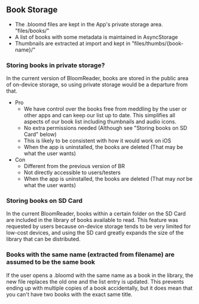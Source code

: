 ## Book Storage

- The .bloomd files are kept in the App's private storage area. "files/books/"
- A list of books with some metadata is maintained in AsyncStorage
- Thumbnails are extracted at import and kept in "files/thumbs/{book-name}/"

### Storing books in private storage?
In the current version of BloomReader, books are stored in the public area of on-device storage, so using private storage would be a departure from that.

- Pro
    - We have control over the books free from meddling by the user or other apps and can keep our list up to date. This simplifies all aspects of our book list including thumbnails and audio icons.
    - No extra permissions needed (Although see "Storing books on SD Card" below)
    - This is likely to be consistent with how it would work on iOS
    - When the app is uninstalled, the books are deleted (That may be what the user wants)
- Con
    - Different from the previous version of BR
    - Not directly accessible to users/testers
    - When the app is uninstalled, the books are deleted (That may *not* be what the user wants)

### Storing books on SD Card

In the current BloomReader, books within a certain folder on the SD Card are included in the library of books available to read. This feature was requested by users because on-device storage tends to be very limited for low-cost devices, and using the SD card greatly expands the size of the library that can be distributed.  

### Books with the same name (extracted from filename) are assumed to be the same book

If the user opens a .bloomd with the same name as a book in the library, the new file replaces the old one and the list entry is updated. This prevents ending up with multiple copies of a book accidentally, but it does mean that you can't have two books with the exact same title.
